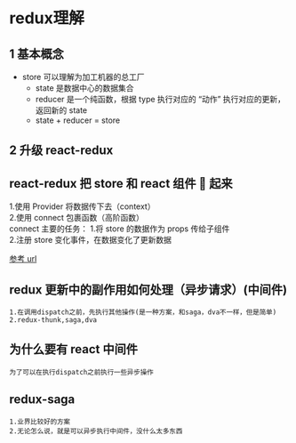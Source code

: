 # redux理解

## 1 基本概念

- store 可以理解为加工机器的总工厂
  - state 是数据中心的数据集合
  - reducer 是一个纯函数，根据 type 执行对应的 “动作” 执行对应的更新，返回新的 state
  - state + reducer = store

## 2 升级 react-redux

## react-redux 把 store 和 react 组件 🔗 起来

1.使用 Provider 将数据传下去（context）  
2.使用 connect 包裹函数（高阶函数）  
connect 主要的任务： 1.将 store 的数据作为 props 传给子组件  
 2.注册 store 变化事件，在数据变化了更新数据

[参考 url](https://juejin.cn/post/6844903815594901512)

## redux 更新中的副作用如何处理（异步请求）(中间件)

    1.在调用dispatch之前，先执行其他操作(是一种方案，和saga，dva不一样，但是简单)
    2.redux-thunk,saga,dva

## 为什么要有 react 中间件

    为了可以在执行dispatch之前执行一些异步操作

## redux-saga

    1.业界比较好的方案
    2.无论怎么说，就是可以异步执行中间件，没什么太多东西
